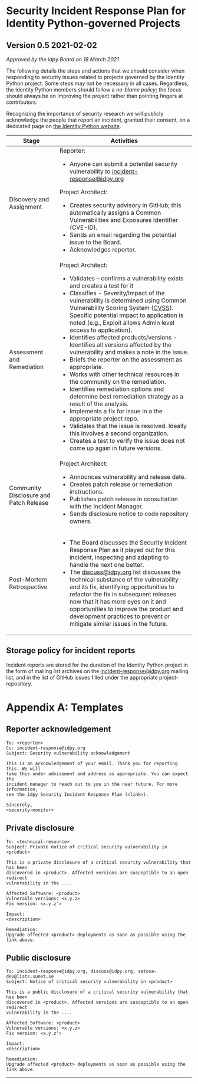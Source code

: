 # Security Incident Response Plan for Identity Python-governed Projects

## Version 0.5 2021-02-02

_Approved by the idpy Board on 18 March 2021_

The following details the steps and actions that we should consider when
responding to security issues related to projects governed by the Identity
Python project. Some steps may not be necessary in all cases. Regardless, the
Identity Python members should follow a _no-blame policy_; the focus should
always be on improving the project rather than pointing fingers at
contributors.

Recognizing the importance of security research
we will publicly acknowledge the people that report an incident, granted their consent,
on a dedicated page on [the Identity Python website][idpyweb].

| Stage | Activities |
| ----- | ---------- |
| Discovery and Assignment | Reporter: <ul> <li>Anyone can submit a potential security vulnerability to <incident-response@idpy.org> </li></ul>Project Architect:<ul><li>Creates security advisory in GitHub; this automatically assigns a Common Vulnerabilities and Exposures Identifier (CVE-ID).</li><li>Sends an email regarding the potential issue to the Board.</li><li>Acknowledges reporter.</li></ul> |
| Assessment and Remediation | Project Architect:<ul><li>Validates – confirms a vulnerability exists and creates a test for it</li><li>Classifies - Severity/Impact of the vulnerability is determined using Common Vulnerability Scoring System ([CVSS]). Specific potential impact to application is noted (e.g., Exploit allows Admin level access to application).</li><li>Identifies affected products/versions - Identifies all versions affected by the vulnerability and makes a note in the issue.</li><li>Briefs the reporter on the assessment as appropriate.</li><li>Works with other technical resources in the community on the remediation.</li><li>Identifies remediation options and determine best remediation strategy as a result of the analysis.</li><li>Implements a fix for issue in a the appropriate project repo.</li><li>Validates that the issue is resolved. Ideally this involves a second organization.</li><li>Creates a test to verify the issue does not come up again in future versions.</li></ul>|
| Community Disclosure and Patch Release | Project Architect:<ul><li>Announces vulnerability and release date.</li><li>Creates patch release or remediation instructions.</li><li>Publishes patch release in consultation with the Incident Manager.</li><li>Sends disclosure notice to code repository owners.</li></ul> |
| Post-Mortem Retrospective | <ul><li>The Board discusses the Security Incident Response Plan as it played out for this incident, inspecting and adapting to handle the next one better.</li><li>The <discuss@idpy.org> list discusses the technical substance of the vulnerability and its fix, identifying opportunities to refactor the fix in subsequent releases now that it has more eyes on it and opportunities to improve the product and development practices to prevent or mitigate similar issues in the future.</li></ul> |

## Storage policy for incident reports

Incident reports are stored for the duration of the Identity Python project
in the form of mailing list archives on the <incident-response@idpy.org> mailing list,
and in the list of GitHub issues filled under the appropriate project-repository.

# Appendix A: Templates

## Reporter acknowledgement

```
To: <reporter>
Cc: incident-response@idpy.org
Subject: Security vulnerability acknowledgement

This is an acknowledgement of your email. Thank you for reporting this. We will
take this under advisement and address as appropriate. You can expect the
incident manager to reach out to you in the near future. For more information,
see the idpy Security Incident Response Plan (<link>).

Sincerely,
<security-monitor>
```

## Private disclosure

```
To: <technical-resource>
Subject: Private notice of critical security vulnerability in <product>

This is a private disclosure of a critical security vulnerability that has been
discovered in <product>. Affected versions are susceptible to an open redirect
vulnerability in the ....

Affected Software: <product>
Vulnerable versions: <x.y.z>
Fix version: <x.y.z'>

Impact:
<description>

Remediation:
Upgrade affected <product> deployments as soon as possible using the link above.
```

## Public disclosure

```
To: incident-response@idpy.org, discuss@idpy.org, satosa-dev@lists.sunet.se
Subject: Notice of critical security vulnerability in <product>

This is a public disclosure of a critical security vulnerability that has been
discovered in <product>. Affected versions are susceptible to an open redirect
vulnerability in the ....

Affected Software: <product>
Vulnerable versions: <x.y.z>
Fix version: <x.y.z'>

Impact:
<description>

Remediation:
Upgrade affected <product> deployments as soon as possible using the link above.
```

---

  [idpyweb]: https://idpy.org
  [CVE-ID]: http://iwantacve.org/
  [CVSS]: http://nvd.nist.gov/cvss.cfm

